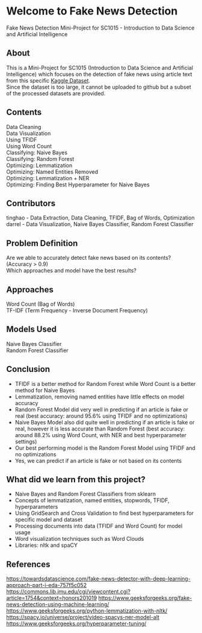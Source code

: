 # Welcome to Fake News Detection
Fake News Detection Mini-Project for SC1015 - Introduction to Data Science and Artificial Intelligence

## About
This is a Mini-Project for SC1015 (Introduction to Data Science and Artificial Intelligence) which focuses on the detection of fake news using article text from this specific [Kaggle Dataset](https://www.kaggle.com/datasets/saurabhshahane/fake-news-classification/data ). \
Since the dataset is too large, it cannot be uploaded to github but a subset of the processed datasets are provided.

## Contents
Data Cleaning \
Data Visualization \
Using TFIDF \
Using Word Count \
Classifying: Naive Bayes \
Classifying: Random Forest \
Optimizing: Lemmatization \
Optimizing: Named Entities Removed \
Optimizing: Lemmatization + NER \
Optimizing: Finding Best Hyperparameter for Naive Bayes

## Contributors
tinghao - Data Extraction, Data Cleaning, TFIDF, Bag of Words, Optimization \
darrel - Data Visualization, Naive Bayes Classifier, Random Forest Classifier

## Problem Definition
Are we able to accurately detect fake news based on its contents? (Accuracy > 0.9) \
Which approaches and model have the best results?

## Approaches
Word Count (Bag of Words) \
TF-IDF (Term Frequency - Inverse Document Frequency)

## Models Used
Naive Bayes Classifier \
Random Forest Classifier

## Conclusion
* TFIDF is a better method for Random Forest while Word Count is a better method for Naive Bayes 
* Lemmatization, removing named entities have little effects on model accuracy 
* Random Forest Model did very well in predicting if an article is fake or real (best accuracy: around 95.6% using TFIDF and no optimizations) 
* Naive Bayes Model also did quite well in predicting if an article is fake or real, however it is less accurate than Random Forest (best accuracy: around 88.2% using Word Count, with NER and best hyperparameter settings) 
* Our best performing model is the Random Forest Model using TFIDF and no optimizations 
* Yes, we can predict if an article is fake or not based on its contents

## What did we learn from this project?
* Naive Bayes and Random Forest Classifiers from sklearn 
* Concepts of lemmatization, named entities, stopwords, TFIDF, hyperparameters 
* Using GridSearch and Cross Validation to find best hyperparameters for specific model and dataset 
* Processing documents into data (TFIDF and Word Count) for model usage 
* Word visualization techniques such as Word Clouds 
* Libraries: nltk and spaCY

## References
https://towardsdatascience.com/fake-news-detector-with-deep-learning-approach-part-i-eda-757f5c052 
https://commons.lib.jmu.edu/cgi/viewcontent.cgi?article=1754&context=honors201019 
https://www.geeksforgeeks.org/fake-news-detection-using-machine-learning/
https://www.geeksforgeeks.org/python-lemmatization-with-nltk/
https://spacy.io/universe/project/video-spacys-ner-model-alt
https://www.geeksforgeeks.org/hyperparameter-tuning/
